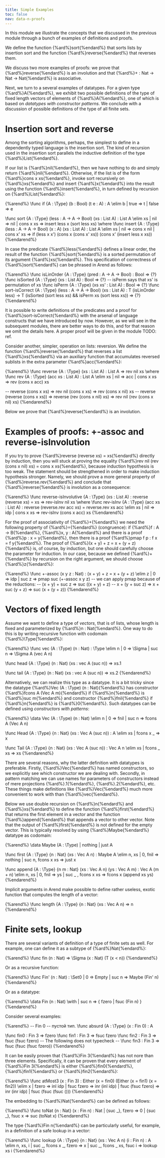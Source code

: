 ```yaml
---
title: Simple Examples
toc: false
nav: data-n-proofs
---
```


In this module we illustrate the concepts that we discussed in the previous module through a bunch of examples of definitions and proofs.

We define the function {%ard%}sort{%endard%} that sorts lists by insertion sort and the function {%ard%}reverse{%endard%} that reverses
them. 

We discuss two more examples of proofs: we prove that {%ard%}reverse{%endard%} is an involution and that {%ard%}+ : Nat -> Nat -> Nat{%endard%}
is associative. 

Next, we turn to a several examples of datatypes. For a given type {%ard%}A{%endard%}, we exhibit two possible definitions of the type
of fixed length vectors of elements of {%ard%}A{%endard%}, one of which is based on _datatypes with constructor patterns_. We conclude with a
discussion of possible definitions of the type of all finite sets.


# Insertion sort and reverse

Among the sorting algorithms, perhaps, the simplest to define in a dependently typed language is the insertion sort. The kind of recursion
used in the insertion sort parallels the inductive definition of the type {%ard%}List{%endard%}.

If our list is {%ard%}nil{%endard%}, then we have nothing to do and simply return {%ard%}nil{%endard%}. Otherwise, if the list is of the form
{%ard%}cons x xs{%endard%}, invoke sort recursively on {%ard%}xs{%endard%} and insert {%ard%}x{%endard%} into the result using the function 
{%ard%}insert{%endard%}, in turn defined by recursion on {%ard%}List{%endard%}:

{%arend%}
\func if {A : \Type} (b : Bool) (t e : A) : A \elim b
  | true => t
  | false => e

\func sort {A : \Type} (less : A -> A -> Bool) (xs : List A) : List A \elim xs
  | nil => nil
  | cons x xs => insert less x (sort less xs)
  \where
    \func insert {A : \Type} (less : A -> A -> Bool) (x : A) (xs : List A) : List A \elim xs
      | nil => cons x nil
      | cons x' xs => if (less x x') (cons x (cons x' xs)) (cons x' (insert less x xs))
{%endarend%}

In case the predicate {%ard%}less{%endard%} defines a linear order, the result of the function {%ard%}sort{%endard%} is a sorted permutation of
its argument {%ard%}xs{%endard%}. This specification of correctness of {%ard%}sort{%endard%} can be phrased in Arend as follows:

{%arend%}
\func isLinOrder {A : \Type} (pred : A -> A -> Bool) : Bool => {?}
\func isSorted {A : \Type} (xs : List A) : Bool => {?}
-- isPerm says that xs' is permutation of xs
\func isPerm {A : \Type} (xs xs' : List A) : Bool => {?}
\func sort-isCorrect {A : \Type} (less : A -> A -> Bool) (xs : List A)
       : T (isLinOrder less) -> T (isSorted (sort less xs) && isPerm xs (sort less xs)) => {?}
{%endarend%}

It is possible to write definitions of the predicates and a proof for {%ard%}sort-isCorrect{%endard%} with the arsenal of language
constructs that we have introduced by now. However, as we will see in the subsequent modules, there are better ways to do this, and 
for that reason we omit the details here. A proper proof will be given in the module TODO: ref.

Consider another, simpler, operation on lists: reversion. We define the function {%ard%}reverse{%endard%} that reverses 
a list {%ard%}xs{%endard%} via an auxiliary function that accumulates reversed sublists in the extra parameter {%ard%}acc{%endard%}:

{%arend%}
\func reverse {A : \Type} (xs : List A) : List A => rev nil xs
  \where
    \func rev {A : \Type} (acc xs : List A) : List A \elim xs
      | nil => acc
      | cons x xs => rev (cons x acc) xs

-- reverse (cons x xs) => rev nil (cons x xs) => rev (cons x nil) xs
-- reverse (reverse (cons x xs)) => reverse (rev (cons x nil) xs) => rev nil (rev (cons x nil) xs)
{%endarend%}

Below we prove that {%ard%}reverse{%endard%} is an involution.

# Examples of proofs: +-assoc and reverse-isInvolution
 
If you try to prove {%ard%}reverse (reverse xs) = xs{%endard%} directly by induction, then you will stuck at proving the equality 
{%ard%}rev nil (rev (cons x nil) xs) = cons x xs{%endard%}, because induction hypothesis is too weak. The statement should be strengthened in
order to make induction hypothesis stronger. Namely, we should prove a more general property of {%ard%}reverse.rev{%endard%} and conclude
that {%ard%}reverse{%endard%} is involution as a consequence:

{%arend%}
\func reverse-isInvolutive {A : \Type} (xs : List A) : reverse (reverse xs) = xs => rev-isInv nil xs
  \where
    \func rev-isInv {A : \Type} (acc xs : List A) : reverse (reverse.rev acc xs) = reverse.rev xs acc \elim xs
      | nil => idp
      | cons x xs => rev-isInv (cons x acc) xs
{%endarend%}

For the proof of associativity of {%ard%}+{%endard%} we need the following property of {%ard%}={%endard%} (congruence): if
{%ard%}f : A -> B{%endard%}, {%ard%}x, y : A{%endard%} and there is a proof {%ard%}p : x = y{%endard%}, then 
there is a proof {%ard%}pmap f p : f x = f y{%endard%}. The proof of {%ard%}(x + y) + z = x + (y + z){%endard%}
is, of course, by induction, but one should carefully choose the parameter for induction. In our case, because
we defined {%ard%}+{%endard%} by recursion on the right argument, we should choose {%ard%}z{%endard%}: 

{%arend%}
\func +-assoc (x y z : Nat) : (x + y) + z = x + (y + z) \elim z
  | 0 => idp
  | suc z => pmap suc (+-assoc x y z)
-- we can apply pmap because of the reductions:
-- (x + y) + suc z => suc ((x + y) + z)
-- x + (y + suc z) => x + suc (y + z) => suc (x + (y + z))
{%endarend%}

# Vectors of fixed length

Assume we want to define a type of _vectors_, that is of lists, whose length is fixed and
parameterized by {%ard%}n : Nat{%endard%}. One way to do this is by writing recursive function
with codomain {%ard%}\Type{%endard%}: 

{%arend%}
\func vec (A : \Type) (n : Nat) : \Type \elim n
  | 0 => \Sigma
  | suc n => \Sigma A (vec A n)

\func head {A : \Type} (n : Nat) (xs : vec A (suc n)) => xs.1

\func tail {A : \Type} (n : Nat) (xs : vec A (suc n)) => xs.2
{%endarend%}

Alternatively, we can realize this type as a datatype. It is a bit tricky since the datatype
{%ard%}Vec (A : \Type) (n : Nat){%endard%} has constructor {%ard%}fcons A (Vec A m){%endard%}
if {%ard%}n{%endard%} is {%ard%}suc m{%endard%} and constructor {%ard%}fnil{%endard%} if {%ard%}n{%endard%}
is {%ard%}0{%endard%}. Such datatypes can be defined using _constructors with patterns_:

{%arend%}
\data Vec (A : \Type) (n : Nat) \elim n
  | 0 => fnil
  | suc n => fcons A (Vec A n)

\func Head {A : \Type} {n : Nat} (xs : Vec A (suc n)) : A \elim xs
  | fcons x _ => x

\func Tail {A : \Type} {n : Nat} (xs : Vec A (suc n)) : Vec A n \elim xs
  | fcons _ xs => xs
{%endarend%}

There are several reasons, why the latter definition with datatypes is preferable. Firstly,
{%ard%}Vec{%endard%} has named constructors, so we explicitly see which constructor we are
dealing with. Secondly, in pattern matching we can use names for parameters of constructors
instead of mere projections {%ard%}.1{%endard%}, {%ard%}.2{%endard%}, etc. These things
make definitions like {%ard%}Vec{%endard%} much more convenient to work with than 
{%ard%}vec{%endard%}.

Below we use double recursion on {%ard%}n{%endard%} and {%ard%}xs{%endard%} to define the 
function {%ard%}first{%endard%} that returns the first element in a vector and the function
{%ard%}append{%endard%} that appends a vector to other vector. Note that the output of
{%ard%}first{%endard%} is not defined for the empty vector. This is typically resolved
by using {%ard%}Maybe{%endard%} datatype as codomain:

{%arend%}
\data Maybe (A : \Type) | nothing | just A

\func first {A : \Type} {n : Nat} (xs : Vec A n) : Maybe A \elim n, xs
  | 0, fnil => nothing
  | suc n, fcons x xs => just x

\func append {A : \Type} {n m : Nat} (xs : Vec A n) (ys : Vec A m) : Vec A (m + n) \elim n, xs
  | 0, fnil => ys
  | suc _ , fcons x xs => fcons x (append xs ys)
{%endarend%}

Implicit arguments in Arend make possible to define rather useless, exotic function
that computes the length of a vector:

{%arend%}
\func length {A : \Type} {n : Nat} (xs : Vec A n) => n
{%endarend%}

# Finite sets, lookup

There are several variants of definition of a type of finite sets as well. For example,
one can define it as a subtype of {%ard%}Nat{%endard%}:

{%arend%}
\func fin (n : Nat) => \Sigma (x : Nat) (T (x < n))
{%endarend%}

Or as a recursive function:

{%arend%}
\func Fin' (n : Nat) : \Set0
  | 0 => Empty
  | suc n => Maybe (Fin' n)
{%endarend%}

Or as a datatype:

{%arend%}
\data Fin (n : Nat) \with
  | suc n => { fzero | fsuc (Fin n) }
{%endarend%}

Consider several examples:

{%arend%}
-- Fin 0 -- пустой тип.
\func absurd {A : \Type} (x : Fin 0) : A

\func fin0 : Fin 3 => fzero
\func fin1 : Fin 3 => fsuc fzero
\func fin2 : Fin 3 => fsuc (fsuc fzero)
-- The following does not typecheck
-- \func fin3 : Fin 3 => fsuc (fsuc (fsuc fzero))
{%endarend%}

It can be easily proven that {%ard%}Fin 3{%endard%} has not nore than three elements.
Specifically, it can be proven that every element of {%ard%}Fin 3{%endard%} is either
{%ard%}fin0{%endard%}, {%ard%}fin1{%endard%} or {%ard%}fin2{%endard%}:

{%arend%}
\func atMost3 (x : Fin 3) : Either (x = fin0) (Either (x = fin1) (x = fin2)) \elim x
  | fzero => inl idp
  | fsuc fzero => inr (inl idp)
  | fsuc (fsuc fzero) => inr (inr idp)
  | fsuc (fsuc (fsuc ()))
{%endarend%}

The embedding to {%ard%}Nat{%endard%} can be defined as follows:

{%arend%}
\func toNat {n : Nat} (x : Fin n) : Nat
  | {suc _}, fzero => 0
  | {suc _}, fsuc x => suc (toNat x)
{%endarend%}

The type {%ard%}Fin n{%endard%} can be particularly useful, for example, in a definition
of a safe lookup in a vector:

{%arend%}
\func lookup {A : \Type} {n : Nat} (xs : Vec A n) (i : Fin n) : A \elim n, xs, i
  | suc _, fcons x _, fzero => x
  | suc _, fcons _ xs, fsuc i => lookup xs i
{%endarend%}
